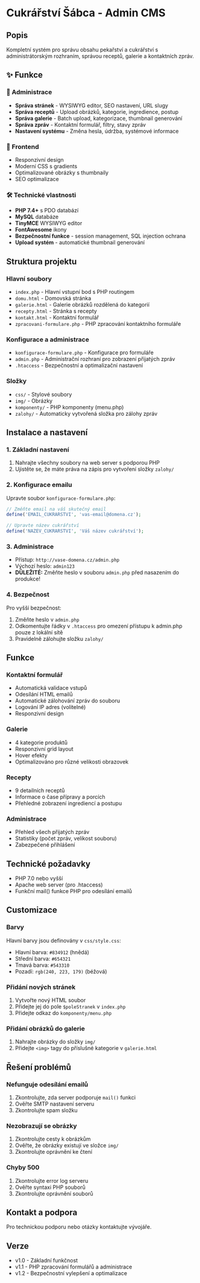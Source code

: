 # Cukrářství Šábca - Admin CMS

## Popis
Kompletní systém pro správu obsahu pekařství a cukrářství s administrátorským rozhraním, správou receptů, galerie a kontaktních zpráv.

## ✨ Funkce

### 🔧 Administrace
- **Správa stránek** - WYSIWYG editor, SEO nastavení, URL slugy
- **Správa receptů** - Upload obrázků, kategorie, ingredience, postup
- **Správa galerie** - Batch upload, kategorizace, thumbnail generování
- **Správa zpráv** - Kontaktní formulář, filtry, stavy zpráv
- **Nastavení systému** - Změna hesla, údržba, systémové informace

### 🎨 Frontend
- Responzivní design
- Moderní CSS s gradients
- Optimalizované obrázky s thumbnaily
- SEO optimalizace

### 🛠️ Technické vlastnosti
- **PHP 7.4+** s PDO databází
- **MySQL** databáze
- **TinyMCE** WYSIWYG editor
- **FontAwesome** ikony
- **Bezpečnostní funkce** - session management, SQL injection ochrana
- **Upload systém** - automatické thumbnail generování

## Struktura projektu

### Hlavní soubory
- `index.php` - Hlavní vstupní bod s PHP routingem
- `domu.html` - Domovská stránka
- `galerie.html` - Galerie obrázků rozdělená do kategorií
- `recepty.html` - Stránka s recepty
- `kontakt.html` - Kontaktní formulář
- `zpracovani-formulare.php` - PHP zpracování kontaktního formuláře

### Konfigurace a administrace
- `konfigurace-formulare.php` - Konfigurace pro formuláře
- `admin.php` - Administrační rozhraní pro zobrazení přijatých zpráv
- `.htaccess` - Bezpečnostní a optimalizační nastavení

### Složky
- `css/` - Stylové soubory
- `img/` - Obrázky
- `komponenty/` - PHP komponenty (menu.php)
- `zalohy/` - Automaticky vytvořená složka pro zálohy zpráv

## Instalace a nastavení

### 1. Základní nastavení
1. Nahrajte všechny soubory na web server s podporou PHP
2. Ujistěte se, že máte práva na zápis pro vytvoření složky `zalohy/`

### 2. Konfigurace emailu
Upravte soubor `konfigurace-formulare.php`:
```php
// Změňte email na váš skutečný email
define('EMAIL_CUKRARSTVI', 'vas-email@domena.cz');

// Upravte název cukrářství
define('NAZEV_CUKRARSTVI', 'Váš název cukrářství');
```

### 3. Administrace
- Přístup: `http://vase-domena.cz/admin.php`
- Výchozí heslo: `admin123`
- **DŮLEŽITÉ:** Změňte heslo v souboru `admin.php` před nasazením do produkce!

### 4. Bezpečnost
Pro vyšší bezpečnost:
1. Změňte heslo v `admin.php`
2. Odkomentujte řádky v `.htaccess` pro omezení přístupu k admin.php pouze z lokální sítě
3. Pravidelně zálohujte složku `zalohy/`

## Funkce

### Kontaktní formulář
- Automatická validace vstupů
- Odesílání HTML emailů
- Automatické zálohování zpráv do souboru
- Logování IP adres (volitelné)
- Responzivní design

### Galerie
- 4 kategorie produktů
- Responzivní grid layout
- Hover efekty
- Optimalizováno pro různé velikosti obrazovek

### Recepty
- 9 detailních receptů
- Informace o čase přípravy a porcích
- Přehledné zobrazení ingrediencí a postupu

### Administrace
- Přehled všech přijatých zpráv
- Statistiky (počet zpráv, velikost souboru)
- Zabezpečené přihlášení

## Technické požadavky
- PHP 7.0 nebo vyšší
- Apache web server (pro .htaccess)
- Funkční mail() funkce PHP pro odesílání emailů

## Customizace

### Barvy
Hlavní barvy jsou definovány v `css/style.css`:
- Hlavní barva: `#834912` (hnědá)
- Střední barva: `#654321`
- Tmavá barva: `#543310`
- Pozadí: `rgb(240, 223, 179)` (béžová)

### Přidání nových stránek
1. Vytvořte nový HTML soubor
2. Přidejte jej do pole `$poleStranek` v `index.php`
3. Přidejte odkaz do `komponenty/menu.php`

### Přidání obrázků do galerie
1. Nahrajte obrázky do složky `img/`
2. Přidejte `<img>` tagy do příslušné kategorie v `galerie.html`

## Řešení problémů

### Nefunguje odesílání emailů
1. Zkontrolujte, zda server podporuje `mail()` funkci
2. Ověřte SMTP nastavení serveru
3. Zkontrolujte spam složku

### Nezobrazují se obrázky
1. Zkontrolujte cesty k obrázkům
2. Ověřte, že obrázky existují ve složce `img/`
3. Zkontrolujte oprávnění ke čtení

### Chyby 500
1. Zkontrolujte error log serveru
2. Ověřte syntaxi PHP souborů
3. Zkontrolujte oprávnění souborů

## Kontakt a podpora
Pro technickou podporu nebo otázky kontaktujte vývojáře.

## Verze
- v1.0 - Základní funkčnost
- v1.1 - PHP zpracování formulářů a administrace
- v1.2 - Bezpečnostní vylepšení a optimalizace